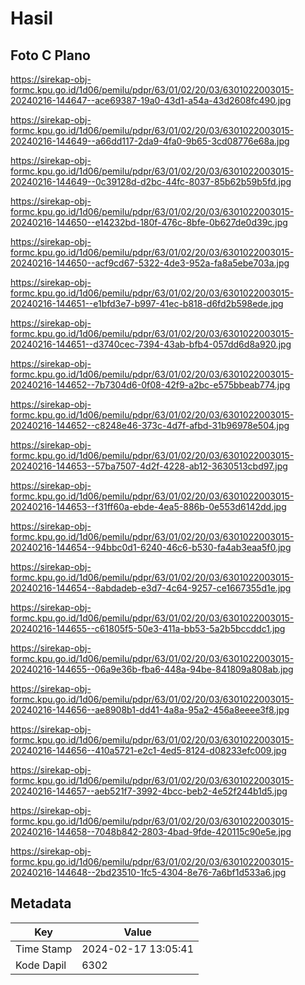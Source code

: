 # Hasil

## Foto C Plano

https://sirekap-obj-formc.kpu.go.id/1d06/pemilu/pdpr/63/01/02/20/03/6301022003015-20240216-144647--ace69387-19a0-43d1-a54a-43d2608fc490.jpg

https://sirekap-obj-formc.kpu.go.id/1d06/pemilu/pdpr/63/01/02/20/03/6301022003015-20240216-144649--a66dd117-2da9-4fa0-9b65-3cd08776e68a.jpg

https://sirekap-obj-formc.kpu.go.id/1d06/pemilu/pdpr/63/01/02/20/03/6301022003015-20240216-144649--0c39128d-d2bc-44fc-8037-85b62b59b5fd.jpg

https://sirekap-obj-formc.kpu.go.id/1d06/pemilu/pdpr/63/01/02/20/03/6301022003015-20240216-144650--e14232bd-180f-476c-8bfe-0b627de0d39c.jpg

https://sirekap-obj-formc.kpu.go.id/1d06/pemilu/pdpr/63/01/02/20/03/6301022003015-20240216-144650--acf9cd67-5322-4de3-952a-fa8a5ebe703a.jpg

https://sirekap-obj-formc.kpu.go.id/1d06/pemilu/pdpr/63/01/02/20/03/6301022003015-20240216-144651--e1bfd3e7-b997-41ec-b818-d6fd2b598ede.jpg

https://sirekap-obj-formc.kpu.go.id/1d06/pemilu/pdpr/63/01/02/20/03/6301022003015-20240216-144651--d3740cec-7394-43ab-bfb4-057dd6d8a920.jpg

https://sirekap-obj-formc.kpu.go.id/1d06/pemilu/pdpr/63/01/02/20/03/6301022003015-20240216-144652--7b7304d6-0f08-42f9-a2bc-e575bbeab774.jpg

https://sirekap-obj-formc.kpu.go.id/1d06/pemilu/pdpr/63/01/02/20/03/6301022003015-20240216-144652--c8248e46-373c-4d7f-afbd-31b96978e504.jpg

https://sirekap-obj-formc.kpu.go.id/1d06/pemilu/pdpr/63/01/02/20/03/6301022003015-20240216-144653--57ba7507-4d2f-4228-ab12-3630513cbd97.jpg

https://sirekap-obj-formc.kpu.go.id/1d06/pemilu/pdpr/63/01/02/20/03/6301022003015-20240216-144653--f31ff60a-ebde-4ea5-886b-0e553d6142dd.jpg

https://sirekap-obj-formc.kpu.go.id/1d06/pemilu/pdpr/63/01/02/20/03/6301022003015-20240216-144654--94bbc0d1-6240-46c6-b530-fa4ab3eaa5f0.jpg

https://sirekap-obj-formc.kpu.go.id/1d06/pemilu/pdpr/63/01/02/20/03/6301022003015-20240216-144654--8abdadeb-e3d7-4c64-9257-ce1667355d1e.jpg

https://sirekap-obj-formc.kpu.go.id/1d06/pemilu/pdpr/63/01/02/20/03/6301022003015-20240216-144655--c61805f5-50e3-411a-bb53-5a2b5bccddc1.jpg

https://sirekap-obj-formc.kpu.go.id/1d06/pemilu/pdpr/63/01/02/20/03/6301022003015-20240216-144655--06a9e36b-fba6-448a-94be-841809a808ab.jpg

https://sirekap-obj-formc.kpu.go.id/1d06/pemilu/pdpr/63/01/02/20/03/6301022003015-20240216-144656--ae8908b1-dd41-4a8a-95a2-456a8eeee3f8.jpg

https://sirekap-obj-formc.kpu.go.id/1d06/pemilu/pdpr/63/01/02/20/03/6301022003015-20240216-144656--410a5721-e2c1-4ed5-8124-d08233efc009.jpg

https://sirekap-obj-formc.kpu.go.id/1d06/pemilu/pdpr/63/01/02/20/03/6301022003015-20240216-144657--aeb521f7-3992-4bcc-beb2-4e52f244b1d5.jpg

https://sirekap-obj-formc.kpu.go.id/1d06/pemilu/pdpr/63/01/02/20/03/6301022003015-20240216-144658--7048b842-2803-4bad-9fde-420115c90e5e.jpg

https://sirekap-obj-formc.kpu.go.id/1d06/pemilu/pdpr/63/01/02/20/03/6301022003015-20240216-144648--2bd23510-1fc5-4304-8e76-7a6bf1d533a6.jpg


## Metadata

| Key        | Value               |
| ---------- | ------------------- |
| Time Stamp | 2024-02-17 13:05:41 |
| Kode Dapil | 6302                |



